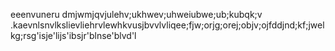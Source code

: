 eeenvuneru
dmjwmjqvjulehv;ukhwev;uhweiubwe;ub;kubqk;v .kaevnlsnvlkslievliehrvlewhkvusjbvvlvliqee;fjw;orjg;orej;objv;ojfddjnd;kf;jwelkg;rsg'isje'lijs'ibsjr'blnse'blvd'l
